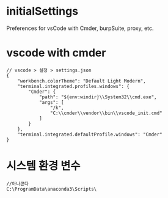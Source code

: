 # initialSettings
Preferences for vsCode with Cmder, burpSuite, proxy, etc.

# vscode with cmder
```
// vscode > 설정 > settings.json
{
    "workbench.colorTheme": "Default Light Modern",
    "terminal.integrated.profiles.windows": {
        "Cmder": {
            "path": "${env:windir}\\System32\\cmd.exe",
            "args": [
                "/k",
                "C:\\cmder\\vendor\\bin\\vscode_init.cmd"
            ]
        }
    },
    "terminal.integrated.defaultProfile.windows": "Cmder"
}
```
# 시스템 환경 변수
```
//아나콘다
C:\ProgramData\anaconda3\Scripts\
```
